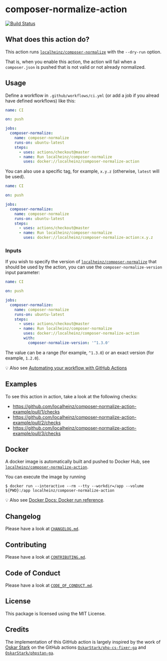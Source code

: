 # composer-normalize-action

[![Build Status](https://travis-ci.com/localheinz/composer-normalize-action.svg?branch=master)](https://travis-ci.com/localheinz/composer-normalize-action)

## What does this action do?

This action runs [`localheinz/composer-normalize`](https://github.com/localheinz/composer-normalize) with the `--dry-run` option.

That is, when you enable this action, the action will fail when a `composer.json` is pushed that is not valid or not already normalized.

## Usage

Define a workflow in `.github/workflows/ci.yml` (or add a job if you alread have defined workflows) like this:

```yaml
name: CI

on: push

jobs:
  composer-normalize:
    name: composer-normalize
    runs-on: ubuntu-latest
    steps:
      - uses: actions/checkout@master
      - name: Run localheinz/composer-normalize
        uses: docker://localheinz/composer-normalize-action
```

You can also use a specific tag, for example, `x.y.z` (otherwise, `latest` will be used).

```yaml
name: CI

on: push

jobs:
  composer-normalize:
    name: composer-normalize
    runs-on: ubuntu-latest
    steps:
      - uses: actions/checkout@master
      - name: Run localheinz/composer-normalize
        uses: docker://localheinz/composer-normalize-action:x.y.z
```

### Inputs

If you wish to specify the version of [`localheinz/composer-normalize`](https://github.com/localheinz/composer-normalize)  that should be used by the action, you can use the `composer-normalize-version` input parameter:

```yaml
name: CI

on: push

jobs:
  composer-normalize:
    name: composer-normalize
    runs-on: ubuntu-latest
    steps:
      - uses: actions/checkout@master
      - name: Run localheinz/composer-normalize
        uses: docker://localheinz/composer-normalize-action
        with:
          composer-normalize-version: '^1.3.0'
```

The value can be a range (for example, `^1.3.0`) or an exact version (for example, `1.2.0`).

:bulb: Also see [Automating your workflow with GitHub Actions](https://help.github.com/en/categories/automating-your-workflow-with-github-actions)

## Examples

To see this action in action, take a look at the following checks:

* https://github.com/localheinz/composer-normalize-action-example/pull/1/checks
* https://github.com/localheinz/composer-normalize-action-example/pull/2/checks
* https://github.com/localheinz/composer-normalize-action-example/pull/3/checks

## Docker

A docker image is automatically built and pushed to Docker Hub, see [`localheinz/composer-normalize-action`](https://cloud.docker.com/repository/docker/localheinz/composer-normalize-action).

You can execute the image by running

```
$ docker run --interactive --rm --tty --workdir=/app --volume ${PWD}:/app localheinz/composer-normalize-action
```

:bulb: Also see [Docker Docs: Docker run reference](https://docs.docker.com/engine/reference/run/).

## Changelog

Please have a look at [`CHANGELOG.md`](CHANGELOG.md).

## Contributing

Please have a look at [`CONTRIBUTING.md`](.github/CONTRIBUTING.md).

## Code of Conduct

Please have a look at [`CODE_OF_CONDUCT.md`](.github/CODE_OF_CONDUCT.md).

## License

This package is licensed using the MIT License.

## Credits

The implementation of this GitHub action is largely inspired by the work of [Oskar Stark](https://github.com/OskarStark) on the GitHub actions [`OskarStark/php-cs-fixer-ga`](https://github.com/OskarStark/php-cs-fixer-ga) and [`OskarStark/phpstan-ga`](https://github.com/OskarStark/phpstan-ga).
